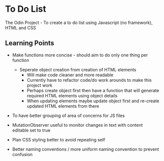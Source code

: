 # To Do List

The Odin Project - To create a to do list using Javascript (no framework), HTML and CSS

## Learning Points
- Make functions more concise - should aim to do only one thing per function
    - Seperate object creation from creation of HTML elements
        - Will make code cleaner and more readable
        - Currently have to refactor code/do work arounds to make this project work
        - Perhaps create object first then have a function that will generate required HTML elements using object details
        - When updating elements maybe update object first and re-create updated HTML elements from there

- To have better grouping of area of concerns for JS files

- MutationObserver useful to monitor changes in text with content editable set to true

- Plan CSS styling better to avoid repeating self

- Better naming conventions / more uniform naming convention to prevent confusion

